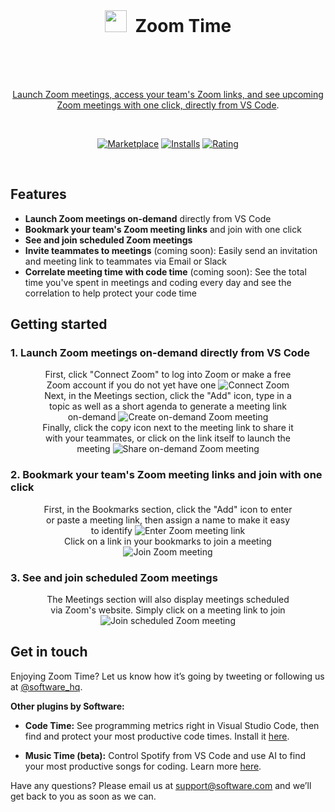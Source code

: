 <br />

<h1 align="center">
  <img src="https://swdc-zoomtime.s3-us-west-1.amazonaws.com/zoomtime.png" width="35px" style="margin: 0 7px -2px 0"/>
  Zoom Time
  <br />
  &nbsp
</h1>

<br />

<p align="center"><a href="https://marketplace.visualstudio.com/items?itemName=softwaredotcom.zoom-time">Launch Zoom meetings, access your team's Zoom links, and see upcoming Zoom meetings with one click, directly from VS Code</a>.
</p>

<br />

<p align="center">
  <a href="https://marketplace.visualstudio.com/items?itemName=softwaredotcom.zoom-time">
    <img alt="Marketplace" src="https://vsmarketplacebadge.apphb.com/version-short/softwaredotcom.zoom-time.svg"></a>
  <a href="https://marketplace.visualstudio.com/items?itemName=softwaredotcom.zoom-time">
    <img alt="Installs" src="https://vsmarketplacebadge.apphb.com/installs-short/softwaredotcom.zoom-time.svg"></a>
  <a href="https://marketplace.visualstudio.com/items?itemName=softwaredotcom.zoom-time">
    <img alt="Rating" src="https://vsmarketplacebadge.apphb.com/rating-short/softwaredotcom.zoom-time.svg"></a>
</p>

<br />

## Features

- **Launch Zoom meetings on-demand** directly from VS Code
- **Bookmark your team's Zoom meeting links** and join with one click
- **See and join scheduled Zoom meetings**
- **Invite teammates to meetings** (coming soon): Easily send an invitation and meeting link to teammates via Email or Slack
- **Correlate meeting time with code time** (coming soon): See the total time you've spent in meetings and coding every day and see the correlation to help protect your code time

## Getting started

### **1. Launch Zoom meetings on-demand directly from VS Code**

<p align="center" style="margin: 0 10%">
  First, click "Connect Zoom" to log into Zoom or make a free Zoom account if you do not yet have one 
  <img src="https://swdc-zoomtime.s3-us-west-1.amazonaws.com/1-connect-zoom.png" alt="Connect Zoom" />
</p>

<p align="center" style="margin: 0 10%">
  Next, in the Meetings section, click the "Add" icon, type in a topic as well as a short agenda to generate a meeting link on-demand
  <img src="https://swdc-zoomtime.s3-us-west-1.amazonaws.com/2-create-meeting.png" alt="Create on-demand Zoom meeting" />
</p>

<p align="center" style="margin: 0 10%">
  Finally, click the copy icon next to the meeting link to share it with your teammates, or click on the link itself to launch the meeting
  <img src="https://swdc-zoomtime.s3-us-west-1.amazonaws.com/3-share-meeting.png" alt="Share on-demand Zoom meeting" />
</p>

### **2. Bookmark your team's Zoom meeting links and join with one click**

<p align="center" style="margin: 0 10%">
  First, in the Bookmarks section, click the "Add" icon to enter or paste a meeting link, then assign a name to make it easy to identify
  <img src="https://swdc-zoomtime.s3-us-west-1.amazonaws.com/5-enter-bookmark.png" alt="Enter Zoom meeting link" />
</p>

<p align="center" style="margin: 0 10%">
  Click on a link in your bookmarks to join a meeting
  <img src="https://swdc-zoomtime.s3-us-west-1.amazonaws.com/7-join-bookmark.png" alt="Join Zoom meeting" />
</p>

### **3. See and join scheduled Zoom meetings**

<p align="center" style="margin: 0 10%">
  The Meetings section will also display meetings scheduled via Zoom's website. Simply click on a meeting link to join
  <img src="https://swdc-zoomtime.s3-us-west-1.amazonaws.com/4-join-meeting.png" alt="Join scheduled Zoom meeting" />
</p>

## Get in touch

Enjoying Zoom Time? Let us know how it’s going by tweeting or following us at [@software_hq](https://twitter.com/software_hq).

**Other plugins by Software:**

- **Code Time:** See programming metrics right in Visual Studio Code, then find and protect your most productive code times. Install it [here](https://marketplace.visualstudio.com/items?itemName=softwaredotcom.swdc-vscode).

- **Music Time (beta):** Control Spotify from VS Code and use AI to find your most productive songs for coding. Learn more [here](https://marketplace.visualstudio.com/items?itemName=softwaredotcom.music-time).

Have any questions? Please email us at [support@software.com](mailto:support@software.com) and we’ll get back to you as soon as we can.